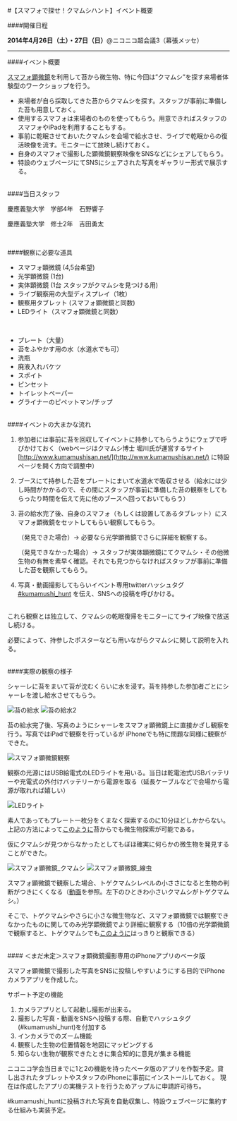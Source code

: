 #【スマフォで探せ！クマムシハント】イベント概要

####開催日程

**2014年4月26日（土）・27日（日）**@ニコニコ超会議3（幕張メッセ）

---

####イベント概要

[スマフォ顕微鏡](http://leye.jp/)を利用して苔から微生物、特に今回は”クマムシ”を探す来場者体験型のワークショップを行う。

* 来場者が自ら採取してきた苔からクマムシを探す。スタッフが事前に準備した苔も用意しておく。
* 使用するスマフォは来場者のものを使ってもらう。用意できればスタッフのスマフォやiPadを利用することもする。
* 事前に乾眠させておいたクマムシを会場で給水させ、ライブで乾眠からの復活映像を流す。モニターにて放映し続けておく。
* 自身のスマフォで撮影した顕微鏡観察映像をSNSなどにシェアしてもらう。
* 特設のウェブページにてSNSにシェアされた写真をギャラリー形式で展示する。

<br>
####当日スタッフ

慶應義塾大学　学部4年　石野響子

慶應義塾大学　修士2年　吉田勇太

<br>

####観察に必要な道具

* スマフォ顕微鏡 (4,5台希望)
* 光学顕微鏡 (1台)
* 実体顕微鏡 (1台 スタッフがクマムシを見つける用)
* ライブ観察用の大型ディスプレイ（1枚）
* 観察用タブレット (スマフォ顕微鏡と同数)
* LEDライト（スマフォ顕微鏡と同数）

<br>

* プレート（大量）
* 苔をふやかす用の水（水道水でも可）
* 洗瓶
* 廃液入れバケツ
* スポイト
* ピンセット
* トイレットペーパー
* グライナーのピペットマン/チップ


<br>
####イベントの大まかな流れ

1. 参加者には事前に苔を回収してイベントに持参してもらうようにウェブで呼びかけておく（webページはクマムシ博士 堀川氏が運営するサイト [http://www.kumamushisan.net/](http://www.kumamushisan.net/) に特設ページを開く方向で調整中） 
2. ブースにて持参した苔をプレートにまいて水道水で吸収させる（給水には少し時間がかかるので、その間にスタッフが事前に準備した苔の観察をしてもらったり時間を伝えて先に他のブースへ回っておいてもらう）
4. 苔の給水完了後、自身のスマフォ（もしくは設置してあるタブレット）にスマフォ顕微鏡をセットしてもらい観察してもらう。
    
    （発見できた場合）→ 必要なら光学顕微鏡でさらに詳細を観察する。
    
	（発見できなかった場合）→ スタッフが実体顕微鏡にてクマムシ・その他微生物の有無を素早く確認。それでも見つからなければスタッフが事前に準備した苔を観察してもらう。

5. 写真・動画撮影してもらいイベント専用twitterハッシュタグ [#kumamushi_hunt](https://twitter.com/search?q=%23kumamushi_hunt&src=typd&f=realtime) を伝え、SNSへの投稿を呼びかける。

<br>
これら観察とは独立して、クマムシの乾眠復帰をモニターにてライブ映像で放送し続ける。

必要によって、持参したポスターなども用いながらクマムシに関して説明を入れる。


<br>
####実際の観察の様子

シャーレに苔をまいて苔が沈むくらいに水を浸す。苔を持参した参加者ごとにシャーレを渡し給水させてもらう。

![苔の給水](https://dl.dropboxusercontent.com/u/19203409/%E5%86%99%E7%9C%9F%20H26-04-12%2022%2027%2049.jpg)
![苔の給水2](https://dl.dropboxusercontent.com/u/19203409/%E5%86%99%E7%9C%9F%20H26-04-12%2022%2027%2027.jpg)

苔の給水完了後、写真のようにシャーレをスマフォ顕微鏡上に直接かざし観察を行う。写真ではiPadで観察を行っているが iPhoneでも特に問題な同様に観察ができた。

![スマフォ顕微鏡観察](https://dl.dropboxusercontent.com/u/19203409/%E5%86%99%E7%9C%9F%20H26-04-12%200%2002%2015.jpg)

観察の光源にはUSB給電式のLEDライトを用いる。当日は乾電池式USBバッテリーや充電式の外付けバッテリーから電源を取る（延長ケーブルなどで会場から電源が取れれば嬉しい）

![LEDライト](https://dl.dropboxusercontent.com/u/19203409/%E5%86%99%E7%9C%9F%202014-04-13%2019%2041%2048.jpg)

素人であってもプレート一枚分をくまなく探索するのに10分ほどしかからない。上記の方法によって[このように](https://www.youtube.com/watch?v=X8SuoBotXZQ&feature=youtu.be)苔からでも微生物探索が可能である。

仮にクマムシが見つからなかったとしてもぼほ確実に何らかの微生物を発見することができた。

![スマフォ顕微鏡_クマムシ](https://dl.dropboxusercontent.com/u/19203409/%E5%86%99%E7%9C%9F%20H26-04-13%200%2004%2056.jpg)
![スマフォ顕微鏡_線虫](https://dl.dropboxusercontent.com/u/19203409/%E5%86%99%E7%9C%9F%20H26-04-12%2023%2024%2027.jpg)


スマフォ顕微鏡で観察した場合、トゲクマムシレベルの小ささになると生物の判断がつきにくくなる（[動画](https://www.youtube.com/watch?v=A6LwIamnkM8&feature=youtu.be)を参照。左下のひときわ小さいクマムシがトゲクマムシ。）

そこで、トゲクマムシやさらに小さな微生物など、スマフォ顕微鏡では観察できなかったものに関してのみ光学顕微鏡でより詳細に観察する（10倍の光学顕微鏡で観察すると、トゲクマムシでも[このように](https://www.youtube.com/watch?v=alyPfomxMmo)はっきりと観察できる）

<br>
#### ＜まだ未定＞スマフォ顕微鏡撮影専用のiPhoneアプリのベータ版

スマフォ顕微鏡で撮影した写真をSNSに投稿しやすいようにする目的でiPhoneカメラアプリを作成した。

サポート予定の機能

1. カメラアプリとして起動し撮影が出来る。
1. 撮影した写真・動画をSNSへ投稿する際、自動でハッシュタグ(#kumamushi_hunt)を付加する
1. インカメラでのズーム機能
2. 観察した生物の位置情報を地図にマッピングする
1. 知らない生物が観察できたときに集合知的に意見が集まる機能

ニコニコ学会当日までに1と2の機能を持ったベータ版のアプリを作製予定。貸し出されたタブレットやスタッフのiPhoneに事前にインストールしておく。
現在は作成したアプリの実機テストを行うためアップルに申請許可待ち。

\#kumamushi_huntに投稿された写真を自動収集し、特設ウェブページに集約する仕組みも実装予定。

